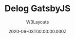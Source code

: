 ---
title: Delog GatsbyJS
github: https://github.com/W3Layouts/gatsby-starter-delog
author: W3Layouts
demo: https://delog-w3layouts.netlify.app/
date: 2020-06-03T00:00:00.000Z
ssg:
  - Gatsby
cms:
  - NetlifyCMS
category:
  - Blog
description: >-
  Delog is developed for professional bloggers and web designers to build a
  website that has a lightning-fast navigation speed
draft: true
publish_date: '2020-03-02T13:01:51Z'
update_date: '2020-05-18T11:47:47Z'
github_star: 187
github_fork: 96
---